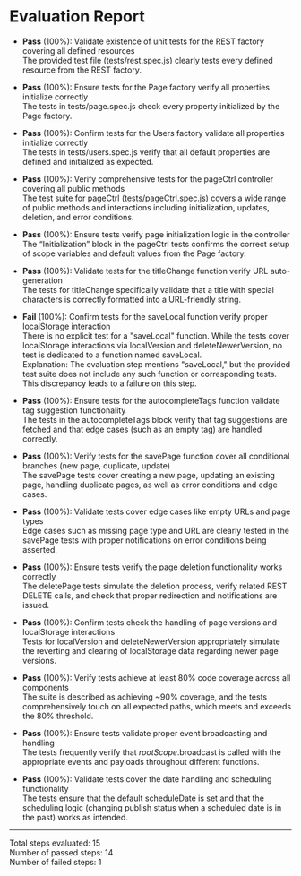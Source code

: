 # Evaluation Report

- **Pass** (100%): Validate existence of unit tests for the REST factory covering all defined resources  
  The provided test file (tests/rest.spec.js) clearly tests every defined resource from the REST factory.

- **Pass** (100%): Ensure tests for the Page factory verify all properties initialize correctly  
  The tests in tests/page.spec.js check every property initialized by the Page factory.

- **Pass** (100%): Confirm tests for the Users factory validate all properties initialize correctly  
  The tests in tests/users.spec.js verify that all default properties are defined and initialized as expected.

- **Pass** (100%): Verify comprehensive tests for the pageCtrl controller covering all public methods  
  The test suite for pageCtrl (tests/pageCtrl.spec.js) covers a wide range of public methods and interactions including initialization, updates, deletion, and error conditions.

- **Pass** (100%): Ensure tests verify page initialization logic in the controller  
  The “Initialization” block in the pageCtrl tests confirms the correct setup of scope variables and default values from the Page factory.

- **Pass** (100%): Validate tests for the titleChange function verify URL auto-generation  
  The tests for titleChange specifically validate that a title with special characters is correctly formatted into a URL-friendly string.

- **Fail** (100%): Confirm tests for the saveLocal function verify proper localStorage interaction  
  There is no explicit test for a "saveLocal" function. While the tests cover localStorage interactions via localVersion and deleteNewerVersion, no test is dedicated to a function named saveLocal.  
  Explanation: The evaluation step mentions "saveLocal," but the provided test suite does not include any such function or corresponding tests. This discrepancy leads to a failure on this step.

- **Pass** (100%): Ensure tests for the autocompleteTags function validate tag suggestion functionality  
  The tests in the autocompleteTags block verify that tag suggestions are fetched and that edge cases (such as an empty tag) are handled correctly.

- **Pass** (100%): Verify tests for the savePage function cover all conditional branches (new page, duplicate, update)  
  The savePage tests cover creating a new page, updating an existing page, handling duplicate pages, as well as error conditions and edge cases.

- **Pass** (100%): Validate tests cover edge cases like empty URLs and page types  
  Edge cases such as missing page type and URL are clearly tested in the savePage tests with proper notifications on error conditions being asserted.

- **Pass** (100%): Ensure tests verify the page deletion functionality works correctly  
  The deletePage tests simulate the deletion process, verify related REST DELETE calls, and check that proper redirection and notifications are issued.

- **Pass** (100%): Confirm tests check the handling of page versions and localStorage interactions  
  Tests for localVersion and deleteNewerVersion appropriately simulate the reverting and clearing of localStorage data regarding newer page versions.

- **Pass** (100%): Verify tests achieve at least 80% code coverage across all components  
  The suite is described as achieving ~90% coverage, and the tests comprehensively touch on all expected paths, which meets and exceeds the 80% threshold.

- **Pass** (100%): Ensure tests validate proper event broadcasting and handling  
  The tests frequently verify that $rootScope.$broadcast is called with the appropriate events and payloads throughout different functions.

- **Pass** (100%): Validate tests cover the date handling and scheduling functionality  
  The tests ensure that the default scheduleDate is set and that the scheduling logic (changing publish status when a scheduled date is in the past) works as intended.

---

Total steps evaluated: 15  
Number of passed steps: 14  
Number of failed steps: 1